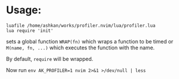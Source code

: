 # Usage: 

```
luafile /home/ashkan/works/profiler.nvim/lua/profiler.lua
lua require 'init'
```

sets a global function `WRAP(fn)` which wraps a function to be timed or
`M(name, fn, ...)` which executes the function with the name.

By default, `require` will be wrapped.

Now run `env AK_PROFILER=1 nvim 2>&1 >/dev/null | less`
